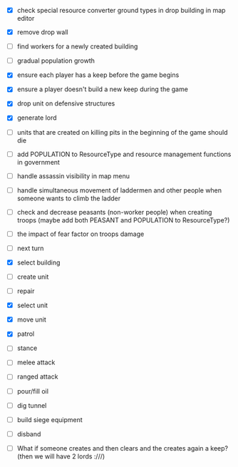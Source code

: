 - [X] check special resource converter ground types in drop building in map editor
- [X] remove drop wall
- [ ] find workers for a newly created building
- [ ] gradual population growth
- [X] ensure each player has a keep before the game begins
- [X] ensure a player doesn't build a new keep during the game
- [X] drop unit on defensive structures
- [X] generate lord
- [ ] units that are created on killing pits in the beginning of the game should die
- [ ] add POPULATION to ResourceType and resource management functions in government
- [ ] handle assassin visibility in map menu
- [ ] handle simultaneous movement of laddermen and other people when someone wants to climb the ladder
- [ ] check and decrease peasants (non-worker people) when creating troops (maybe add both PEASANT and POPULATION to ResourceType?)
- [ ] the impact of fear factor on troops damage

- [ ] next turn
- [X] select building
- [ ] create unit
- [ ] repair
- [X] select unit
- [X] move unit
- [X] patrol
- [ ] stance
- [ ] melee attack
- [ ] ranged attack
- [ ] pour/fill oil
- [ ] dig tunnel
- [ ] build siege equipment
- [ ] disband

- [ ] What if someone creates and then clears and the creates again a keep? (then we will have 2 lords :///)
